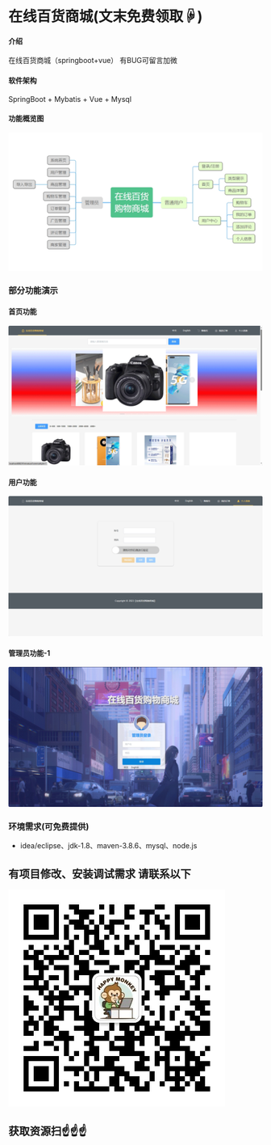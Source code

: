 # 在线百货商城(文末免费领取☟)

#### 介绍
在线百货商城（springboot+vue）
有BUG可留言加微

#### 软件架构
SpringBoot + Mybatis + Vue + Mysql


#### 功能概览图
![输入图片说明](photo/%E5%8A%9F%E8%83%BD%E5%9B%BE.png)

### 部分功能演示
#### 首页功能
![输入图片说明](photo/%E9%A6%96%E9%A1%B5%E5%8A%9F%E8%83%BD.gif)

#### 用户功能
![输入图片说明](photo/%E4%B8%AA%E4%BA%BA%E4%B8%AD%E5%BF%83%E5%8A%9F%E8%83%BD.gif)

#### 管理员功能-1
![输入图片说明](photo/%E7%AE%A1%E7%90%86%E5%91%98%E5%8A%9F%E8%83%BD-1.gif)


### 环境需求(可免费提供)
- idea/eclipse、jdk-1.8、maven-3.8.6、mysql、node.js


## 有项目修改、安装调试需求 请联系以下
![关注免费领](联系.png)

## 获取资源扫☝☝☝


